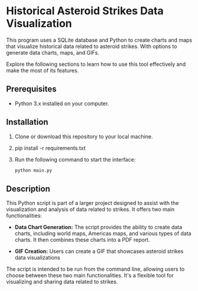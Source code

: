 # Historical Asteroid Strikes Data Visualization

This program uses a SQLite database and Python to create charts and maps that visualize historical data related to asteroid strikes. With options to generate data charts, maps, and GIFs.

Explore the following sections to learn how to use this tool effectively and make the most of its features.


## Prerequisites

- Python 3.x installed on your computer.

## Installation

1. Clone or download this repository to your local machine.

2. pip install -r requirements.txt

3. Run the following command to start the interface:

   ```bash
   python main.py

## Description

This Python script is part of a larger project designed to assist with the visualization and analysis of data related to strikes. It offers two main functionalities:

- **Data Chart Generation:** The script provides the ability to create data charts, including world maps, Americas maps, and various types of data charts. It then combines these charts into a PDF report.

- **GIF Creation:** Users can create a GIF that showcases asteroid strikes data visualizations

The script is intended to be run from the command line, allowing users to choose between these two main functionalities. It's a flexible tool for visualizing and sharing data related to strikes.



 
 
